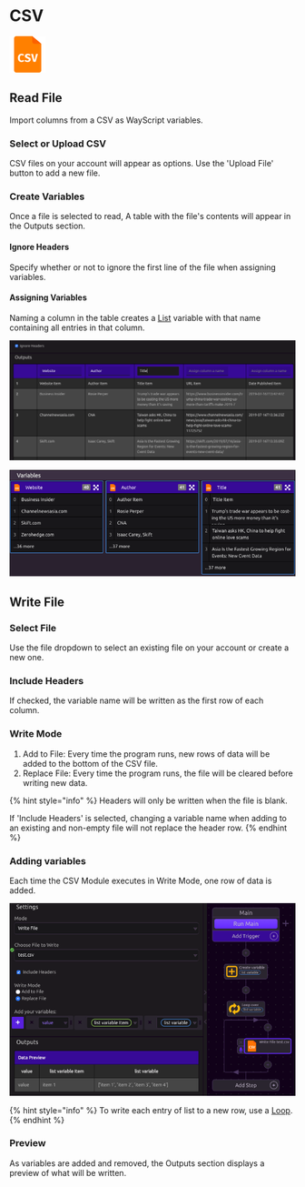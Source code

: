 # CSV

![Read and Write to CSV files.](../../.gitbook/assets/csv_reader.png)

## Read File

Import columns from a CSV as WayScript variables.

### Select or Upload CSV

CSV files on your account will appear as options. Use the 'Upload File' button to add a new file.

### Create Variables

Once a file is selected to read, A table with the file's contents will appear in the Outputs section. 

#### Ignore Headers

Specify whether or not to ignore the first line of the file when assigning variables.

#### Assigning Variables

Naming a column in the table creates a [List](../../getting_started/variables.md#lists) variable with that name containing all entries in that column.

![](../../.gitbook/assets/screen-shot-2019-07-17-at-11.24.14-am.png)

![Note that first row is ignored in creating variables](../../.gitbook/assets/screen-shot-2019-07-17-at-11.25.14-am.png)

## Write File

### Select File

Use the file dropdown to select an existing file on your account or create a new one.

### Include Headers

If checked, the variable name will be written as the first row of each column.

### Write Mode

1. Add to File: Every time the program runs, new rows of data will be added to the bottom of the CSV file.
2. Replace File: Every time the program runs, the file will be cleared before writing new data.

{% hint style="info" %}
Headers will only be written when the file is blank. 

If 'Include Headers' is selected, changing a variable name when adding to an existing and non-empty file will not replace the header row.
{% endhint %}

### Adding variables

Each time the CSV Module executes in Write Mode, one row of data is added.  

![](../../.gitbook/assets/screen-shot-2019-07-17-at-11.49.04-am.png)

{% hint style="info" %}
To write each entry of list to a new row, use a [Loop](../../getting_started/looping-iteration.md).
{% endhint %}

### Preview

As variables are added and removed, the Outputs section displays a preview of what will be written.

